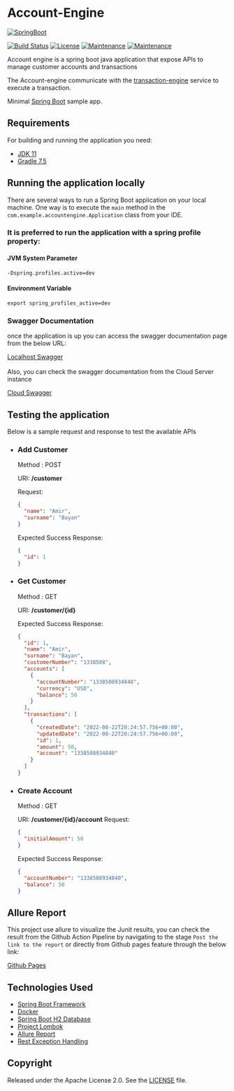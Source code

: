 # Account-Engine
[![SpringBoot](https://img.shields.io/badge/Spring_Boot-F2F4F9?style=for-the-badge&logo=spring-boot)](http://projects.spring.io/spring-boot/)

[![Build Status](https://github.com/princebayan/account-engine/actions/workflows/account-engine-pipeline.yaml/badge.svg)](https://github.com/princebayan/account-engine/actions)
[![License](http://img.shields.io/:license-apache-blue.svg)](http://www.apache.org/licenses/LICENSE-2.0.html)
[![Maintenance](https://img.shields.io/badge/Maintained%3F-yes-green.svg)](https://GitHub.com/Naereen/StrapDown.js/graphs/commit-activity)
[![Maintenance](https://img.shields.io/badge/Docker-2CA5E0?style=for-the-badge&logo=docker&logoColor=white)](https://www.docker.com)


Account engine is a spring boot java application that expose APIs to manage customer accounts and transactions

The Account-engine communicate with the [transaction-engine](https://github.com/princebayan/transaction-engine) service to execute a transaction.



Minimal [Spring Boot](http://projects.spring.io/spring-boot/) sample app.


## Requirements

For building and running the application you need:

- [JDK 11](https://www.oracle.com/java/technologies/javase/jdk11-archive-downloads.html)
- [Gradle 7.5](https://services.gradle.org/distributions/gradle-7.5-bin.zip)

## Running the application locally

There are several ways to run a Spring Boot application on your local machine. One way is to execute the `main` method in the `com.example.accountengine.Application` class from your IDE.

<h3>It is preferred to run the application with a spring profile property:</h3>

<h4>JVM System Parameter</h4>

```shell
-Dspring.profiles.active=dev
```
<h4>Environment Variable</h4>

```shell
export spring_profiles_active=dev
```
<h3>Swagger Documentation</h3>
once the application is up you can access the swagger documentation page from the
below URL:
<br>

[Localhost Swagger](http://localhost:8082/swagger-ui.html)
<br>
<br>
Also, you can check the swagger documentation from the Cloud Server instance
<br>

[Cloud Swagger](http://137.184.12.5:8081/swagger-ui.html)

## Testing the application

Below is a sample request and response to test the available APIs

- ### Add Customer
  Method : POST

  URI: <b>/customer</b>

  Request:

    ```json
    {
      "name": "Amir",
      "surname": "Bayan"
    }
    ```
  Expected Success Response:

    ```json
    {
      "id": 1
    }
    ```

- ### Get Customer
  Method : GET

  URI: <b>/customer/{id}</b>

  Expected Success Response:

    ```json
    {
      "id": 1,
      "name": "Amir",
      "surname": "Bayan",
      "customerNumber": "1338508",
      "accounts": [
        {
          "accountNumber": "1338508934840",
          "currency": "USD",
          "balance": 50
        }
      ],
      "transactions": [
        {
          "createdDate": "2022-08-22T20:24:57.756+00:00",
          "updatedDate": "2022-08-22T20:24:57.756+00:00",
          "id": 1,
          "amount": 50,
          "account": "1338508934840"
        }
      ]
    }
    ```
- ### Create Account
  Method : GET

  URI: <b>/customer/{id}/account</b>
  Request:

    ```json
    {
      "initialAmount": 50
    }
    ```
  Expected Success Response:

    ```json
    {
      "accountNumber": "1338508934840",
      "balance": 50
    }
    ```


## Allure Report
This project use allure to visualize the Junit results, you can check the result
from the Github Action Pipeline by navigating to the stage `Post the link to the report`
or directly from Github pages feature through the below link:

[Github Pages](https://princebayan.github.io/account-engine/)


## Technologies Used

- [Spring Boot Framework](http://projects.spring.io/spring-boot/)
- [Docker](https://www.docker.com)
- [Spring Boot H2 Database](https://www.baeldung.com/spring-boot-h2-database)
- [Project Lombok](https://projectlombok.org/)
- [Allure Report](https://qameta.io/allure-report/)
- [Rest Exception Handling](https://www.baeldung.com/exception-handling-for-rest-with-spring)


## Copyright

Released under the Apache License 2.0. See the [LICENSE](https://github.com/princebayan/account-engine/blob/develop/LICENSE.txt) file.
